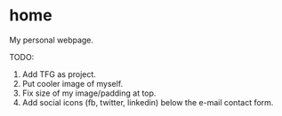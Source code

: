 home
====

My personal webpage.

TODO:

1. Add TFG as project.
2. Put cooler image of myself.
3. Fix size of my image/padding at top.
4. Add social icons (fb, twitter, linkedin) below the e-mail contact form.
